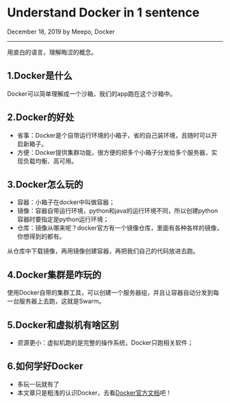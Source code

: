 # Understand Docker in 1 sentence

December 18, 2019 by Meepo, Docker

---

用直白的语言，理解晦涩的概念。

## 1.Docker是什么

Docker可以简单理解成一个沙箱，我们的app跑在这个沙箱中。

## 2.Docker的好处

+ 省事：Docker是个自带运行环境的小箱子，省的自己装环境，且随时可以开启新箱子。
+ 方便：Docker提供集群功能，很方便的把多个小箱子分发给多个服务器，实现负载均衡、高可用。

## 3.Docker怎么玩的

+ 容器：小箱子在docker中叫做容器；
+ 镜像：容器自带运行环境，python和java的运行环境不同，所以创建python容器时要指定是python运行环境；
+ 仓库：镜像从哪来呢？docker官方有一个镜像仓库，里面有各种各样的镜像，你想得到的都有。

从仓库中下载镜像，再用镜像创建容器，再把我们自己的代码放进去跑。

## 4.Docker集群是咋玩的

使用Docker自带的集群工具，可以创建一个服务器组，并且让容器自动分发到每一台服务器上去跑，这就是Swarm。

## 5.Docker和虚拟机有啥区别

+ 资源更小：虚拟机跑的是完整的操作系统，Docker只跑相关软件；

## 6.如何学好Docker

+ 多玩一玩就有了
+ 本文章只是粗浅的认识Docker，去看[Docker官方文档](https://www.docker.com/ "Docker官方文档")吧！
